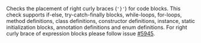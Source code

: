 Checks the placement of right curly braces (`'}'`) for code blocks. This
check supports if-else, try-catch-finally blocks, while-loops,
for-loops, method definitions, class definitions, constructor
definitions, instance, static initialization blocks, annotation
definitions and enum definitions. For right curly brace of expression
blocks please follow issue
[\#5945](https://github.com/checkstyle/checkstyle/issues/5945).